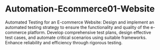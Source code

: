# Automation-Ecommerce01-Website
Automated Testing for an E-commerce Website: Design and implement an automated testing strategy to ensure the functionality and quality of the e-commerce platform. Develop comprehensive test plans, design effective test cases, and automate critical scenarios using suitable frameworks. Enhance reliability and efficiency through rigorous testing.
